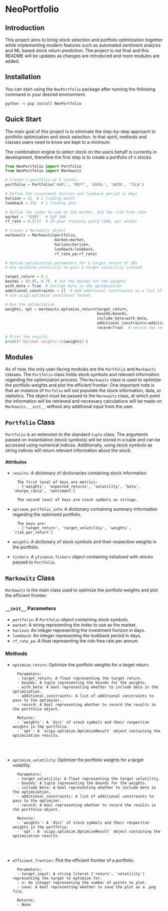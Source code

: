 # NeoPortfolio

## Introduction

This project aims to bring stock selection and portfolio optimization together while 
implementing modern features such as automated sentiment analysis and ML based stock return
prediction. The project is not final and this README will be updates as changes are 
introduced and more modules are added.

## Installation
You can start using the `NeoPortfolio` package after running the following command in your 
desired environment.

```bash
python -m pip install NeoPortfolio
```
   
## Quick Start
The main goal of this project is to eliminate the step-by-step approach to portfolio
optimization and stock selection. In that spirit, methods and classes users need to know
are kept to a minimum.

The combination engine to select stock on the users behalf is currently in development,
therefore the first step is to create a portfolio of $n$ stocks.

```python
from NeoPortfolio import Portfolio
from NeoPortfolio import Markowitz

# Create a portfolio of 5 stocks
portfolio = Portfolio('AAPL', 'MSFT', 'GOOGL', 'AMZN', 'TSLA')

# Define the investment horizon and lookback period in days
horizon = 21  # 1 trading month
lookback = 252  # 1 trading year

# Define the index to use as the market, and the risk-free rate
market = '^GSPC'  # S&P 500
rf_rate = 0.5717  # 10 year treasury yield (USA, per annum)

# Create a Markowitz object
markowitz = Markowitz(portfolio,
                      market=market,
                      horizon=horizon,
                      lookback=lookback,
                      rf_rate_pa=rf_rate)

# Define optimization parameters for a target return of 10%
# Use optimize_volatility to pass a target volatility instead

target_return = 0.1
bounds = (0.05, 0.7)  # Set the bounds for the weights
with_beta = True  # Include beta in the optimization
additional_constraints = []  # Add additional constraints as a list if needed
# use scipy.optimize constraint format

# Run the optimization
weights, opt = markowitz.optimize_return(target_return,
                                         bounds=bounds,
                                         include_beta=with_beta,
                                         additional_constraints=additional_constraints,
                                         record=True)  # record the results in the portfolio object

# Print the results
print(f'Optimal weights:\n{weights}')
```

## Modules
As of now, the only user-facing modules are the `Portfolio` and `Markowitz` 
classes. The `Portfolio` class holds stock symbols and relevant information
regarding the optimization process. The `Markowitz` class is used to optimize
the portfolio weights and plot the efficient frontier. One important note is that
an instance of `Porfolio` will not populate the stock information, data, or 
statistics. The object must be passed to the `Markowitz` class, at which point
the information will be retrieved and necessary calculations will be made on
`Markowitz.__init__` without any additional input from the user.

## `Portfolio` Class
`Portfolio` is an extension to the standard `tuple` class. The arguments passed
on instantiation (stock symbols) will be stored in a tuple and can be accessed 
using numerical indices. Additionally, using stock symbols as string indices
will return relevant information about the stock.

#### Attributes
- `results`: A dictionary of dictionaries containing stock information.

        The first level of keys are metrics: 
        - ['weights', 'expected_returns', 'volatility', 'beta', 'sharpe_ratio', 'sentiment']

        The second level of keys are stock symbols as strings.
- `optimum_portfolio_info`: A dictionary containing summary information regarding the optimized portfolio.

        The keys are:
        - ['target_return', 'target_volatiltiy', `weights`, `risk_per_return`]

- `weights`: A dictionary of stock symbols and their respective weights in the portfolio.
- `tickers`: A `yfinance.Tickers` object containing initialized with stocks passed to `Portfolio`.
    
## `Markowitz` Class
`Markowitz` is the main class used to optimize the portfolio weights 
and plot the efficient frontier.

### `__init__` Parameters
- `portfolio`: A `Portfolio` object containing stock symbols.
- `market`: A string representing the index to use as the market.
- `horizon`: An integer representing the investment horizon in days.
- `lookback`: An integer representing the lookback period in days.
- `rf_rate_pa`: A float representing the risk-free rate per annum.

### Methods
- `optimize_return`: Optimize the portfolio weights for a target return.

        Parameters:
        - target_return: A float representing the target return.
        - bounds: A tuple representing the bounds for the weights.
        - with_beta: A bool representing whether to include beta in the optimization.
        - additional_constraints: A list of additional constraints to pass to the optimizer.
        - record: A bool representing whether to record the results in the portfolio object.

        Returns:
        - `weights`: A `dict` of stock symbols and their respective weights in the portfolio.
        - `opt`: A `scipy.optimize.OptimizeResult` object containing the optimization results.

<br></br>

- `optimize_volatility`: Optimize the portfolio weights for a target volatility.

        Parameters:
        - target_volatility: A float representing the target volatility.
        - bounds: A tuple representing the bounds for the weights.
        - include_beta: A bool representing whether to include beta in the optimization.
        - additional_constraints: A list of additional constraints to pass to the optimizer.
        - record: A bool representing whether to record the results in the portfolio object.

        Returns:
        - `weights`: A `dict` of stock symbols and their respective weights in the portfolio.
        - `opt`: A `scipy.optimize.OptimizeResult` object containing the optimization results.

<br></br>
- `efficient_frontier`: Plot the efficient frontier of a portfolio.

        Parameters:
        - target_input: A string literal ['return', 'volatility'] representing the target to optimize for.
        - n: An integer representing the number of points to plot.
        - save: A bool representing whether to save the plot as a .png file.

        Returns:
        - None

